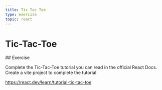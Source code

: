 ```yaml
---
title: Tic Tac Toe
type: exercise
topic: react
---
```


# Tic-Tac-Toe

## Exercise

Complete the Tic-Tac-Toe tutorial you can read in the official React Docs.
Create a vite project to complete the tutorial

https://react.dev/learn/tutorial-tic-tac-toe
